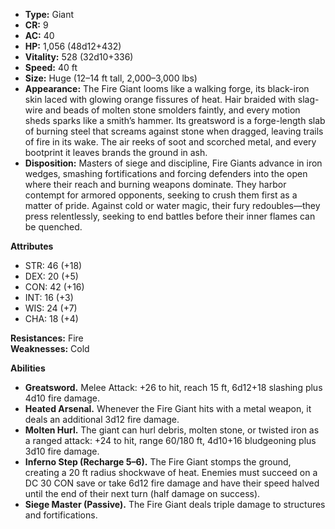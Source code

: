 - **Type:** Giant
- **CR:** 9
- **AC:** 40
- **HP:** 1,056 (48d12+432)
- **Vitality:** 528 (32d10+336)
- **Speed:** 40 ft
- **Size:** Huge (12–14 ft tall, 2,000–3,000 lbs)
- **Appearance:** The Fire Giant looms like a walking forge, its black-iron skin laced with glowing orange fissures of heat. Hair braided with slag-wire and beads of molten stone smolders faintly, and every motion sheds sparks like a smith’s hammer. Its greatsword is a forge-length slab of burning steel that screams against stone when dragged, leaving trails of fire in its wake. The air reeks of soot and scorched metal, and every bootprint it leaves brands the ground in ash.
- **Disposition:** Masters of siege and discipline, Fire Giants advance in iron wedges, smashing fortifications and forcing defenders into the open where their reach and burning weapons dominate. They harbor contempt for armored opponents, seeking to crush them first as a matter of pride. Against cold or water magic, their fury redoubles—they press relentlessly, seeking to end battles before their inner flames can be quenched.

**Attributes**
- STR: 46 (+18)
- DEX: 20 (+5)
- CON: 42 (+16)
- INT: 16 (+3)
- WIS: 24 (+7)
- CHA: 18 (+4)

**Resistances:** Fire  
**Weaknesses:** Cold

**Abilities**
- **Greatsword.** Melee Attack: +26 to hit, reach 15 ft, 6d12+18 slashing plus 4d10 fire damage.
- **Heated Arsenal.** Whenever the Fire Giant hits with a metal weapon, it deals an additional 3d12 fire damage.
- **Molten Hurl.** The giant can hurl debris, molten stone, or twisted iron as a ranged attack: +24 to hit, range 60/180 ft, 4d10+16 bludgeoning plus 3d10 fire damage.
- **Inferno Step (Recharge 5–6).** The Fire Giant stomps the ground, creating a 20 ft radius shockwave of heat. Enemies must succeed on a DC 30 CON save or take 6d12 fire damage and have their speed halved until the end of their next turn (half damage on success).
- **Siege Master (Passive).** The Fire Giant deals triple damage to structures and fortifications.